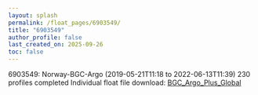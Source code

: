 ```yaml
---
layout: splash
permalink: /float_pages/6903549/
title: "6903549"
author_profile: false
last_created_on: 2025-09-26
toc: false
---
```

 
6903549: Norway-BGC-Argo (2019-05-21T11:18 to 2022-06-13T11:39)
230 profiles completed
Individual float file download: [BGC_Argo_Plus_Global](https://ftp.soest.hawaii.edu/bgc_argo_plus/Individual_Floats/outliers_removed/6903549_Sprof_processed.nc)
